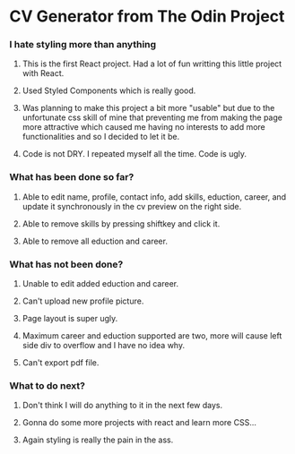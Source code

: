 # CV Generator from The Odin Project

### I hate styling more than anything

1. This is the first React project. Had a lot of fun writting this little project with React.

2. Used Styled Components which is really good.

3. Was planning to make this project a bit more "usable" but due to the unfortunate css skill of mine that preventing me from making the page more attractive which caused me having no interests to add more functionalities and so I decided to let it be.

4. Code is not DRY. I repeated myself all the time. Code is ugly.

### What has been done so far?

1. Able to edit name, profile, contact info, add skills, eduction, career, and update it synchronously in the cv preview on the right side.

2. Able to remove skills by pressing shiftkey and click it.

3. Able to remove all eduction and career.

### What has not been done?

1. Unable to edit added eduction and career.

2. Can't upload new profile picture.

3. Page layout is super ugly.

4. Maximum career and eduction supported are two, more will cause left side div to overflow and I have no idea why.

5. Can't export pdf file.

### What to do next?

1. Don't think I will do anything to it in the next few days.

2. Gonna do some more projects with react and learn more CSS...

3. Again styling is really the pain in the ass.
